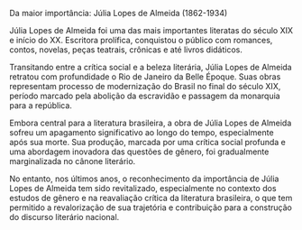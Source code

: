 Da maior importância: Júlia Lopes de Almeida (1862-1934)

Júlia Lopes de Almeida foi uma das mais importantes literatas do século XIX e início do  XX. Escritora prolífica, conquistou o público com romances, contos, novelas, peças teatrais, crônicas e até livros didáticos.

Transitando entre a crítica social e a beleza literária, Júlia Lopes de Almeida retratou com profundidade o Rio de Janeiro da Belle Époque. Suas obras representam processo de modernização do Brasil no final do século XIX, período marcado pela abolição da escravidão e passagem da monarquia para a república. 

Embora central para a literatura brasileira, a obra de Júlia Lopes de Almeida sofreu um apagamento significativo ao longo do tempo, especialmente após sua morte. Sua produção, marcada por uma crítica social profunda e uma abordagem inovadora das questões de gênero, foi gradualmente marginalizada no cânone literário. 

No entanto, nos últimos anos, o reconhecimento da importância de Júlia Lopes de Almeida tem sido revitalizado, especialmente no contexto dos estudos de gênero e na reavaliação crítica da literatura brasileira, o que tem permitido a revalorização de sua trajetória e contribuição para a construção do discurso literário nacional.
